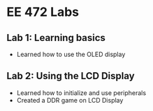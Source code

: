 # EE 472 Labs
## Lab 1: Learning basics
* Learned how to use the OLED display

## Lab 2: Using the LCD Display
* Learned how to initialize and use peripherals
* Created a DDR game on LCD Display
